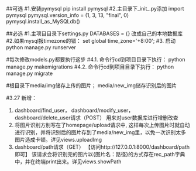 ##可选
#1.安装pymysql
pip install pymysql
#2.主目录下_init_.py添加
import pymysql
pymysql.version_info = (1, 3, 13, "final", 0)
pymysql.install_as_MySQLdb()

##必选
#1.主项目目录下settings.py
DATABASES = {}
改成自己的本地数据库
#2.如果mysql报timezone的错：
set global time_zone='+8:00';
#3. 启动
python manage.py runserver

#每次修改models.py都要执行这步
#4.1. 命令行cd到项目目录下执行：
python manage.py makemigrations
#4.2. 命令行cd到项目目录下执行：
python manage.py migrate

#根目录下media/img储存上传的图片； media/new_img储存识别后的图片

#3.27 新增：
1. dashboard/find_user， dashboard/modify_user， dashboard/delete_user请求（POST） 用来对user数据库进行增删改查
2. 将图片识别方别写在了homepage/upload请求中, 这样每次上传图片时就自动进行识别，并将识别后的图片存到了media/new_img里，以免一次识别太多图片造成卡顿。详见views.uploadImg
3. dashboard/path请求（GET） 【访问http://127.0.0.1:8000/dashboard/path即可】 该请求会将识别完的图片以{图片名：路径}的方式存在rec_path字典中，并在终端print出来。详见views.showPath





